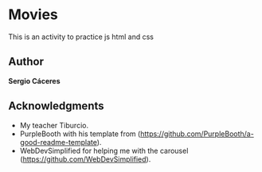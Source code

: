 # Movies
This is an activity to practice js html and css

## Author
**Sergio Cáceres**

## Acknowledgments
   - My teacher Tiburcio.
   - PurpleBooth with his template from (https://github.com/PurpleBooth/a-good-readme-template).
   - WebDevSimplified for helping me with the carousel (https://github.com/WebDevSimplified).
